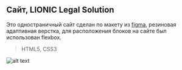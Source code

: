 ## Сайт, LIONIC Legal Solution

Это одностраничный сайт сделан по макету из [figma](https://www.figma.com/file/9ZBnSDaQlGmp4CcvgxVQwR/Cld?node-id=160%3A1052), резиновая адаптивная верстка, для расположения блоков на сайте был использован flexbox.
> HTML5, CSS3

![alt text](images\Lionic.png)
